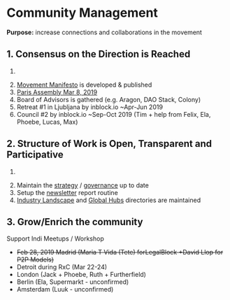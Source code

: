# Community Management

**Purpose:** increase connections and collaborations in the movement

## 1. Consensus on the Direction is Reached

1. ~~~~[~~Council \#1 by inblock.io~~](../projects/events/dgov-community-council.md)
2. [Movement Manifesto](../projects/foundation-thesis.md) is developed & published
3. [Paris Assembly Mar 8, 2019](../projects/events/paris-assembly-mar-8-2019.md)
4. Board of Advisors is gathered \(e.g. Aragon, DAO Stack, Colony\)
5. Retreat \#1 in Ljubljana by inblock.io ~Apr-Jun 2019
6. Council \#2 by inblock.io ~Sep-Oct 2019 \(Tim + help from Felix, Ela, Phoebe, Lucas, Max\)

## 2. Structure of Work is Open, Transparent and Participative

1. ~~~~[~~Setup Discourse Forum for deep debates & research~~](http://forum.dgov.foundation)~~~~
2. Maintain the [strategy](./) / [governance](../roles/) up to date
3. Setup the [newsletter](../../newsletter/) report routine
4. [Industry Landscape](../../resources/dgov-industry-landscape.md) and [Global Hubs](../../resources/map-of-the-industry-landscape.md) directories are maintained

## 3. Grow/Enrich the community

Support Indi Meetups / Workshop

* ~~Feb 28, 2019 Madrid \(Maria T Vida \(Tete\) forLegalBlock +David Llop for P2P Models\)~~
* Detroit during RxC \(Mar 22-24\)
* London \(Jack + Phoebe, Ruth + Furtherfield\)
* Berlin \(Ela, Supermarkt - unconfirmed\)
* Amsterdam \(Luuk - unconfirmed\)

